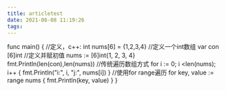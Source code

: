 ```yaml
---
title: articletest
date: 2021-06-08 11:19:26
tags:
---
```


func main() {
//定义，c++: int nums[6] = {1,2,3,4}
   //定义一个int数组
var con [6]int
//定义并赋初值
nums := [6]int{1, 2, 3, 4}
   fmt.Println(len(con),len(nums))
//传统遍历数组方式
for i := 0; i <len(nums); i++ {
      fmt.Println("i:", i, "j:", nums[i])
   }
//使用for range遍历
for key, value := range nums {
      fmt.Println(key, value)
   }
}
